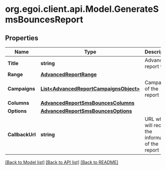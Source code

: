 
# org.egoi.client.api.Model.GenerateSmsBouncesReport

## Properties

Name | Type | Description | Notes
------------ | ------------- | ------------- | -------------
**Title** | **string** | Advanced report title | 
**Range** | [**AdvancedReportRange**](AdvancedReportRange.md) |  | 
**Campaigns** | [**List&lt;AdvancedReportCampaignsObject&gt;**](AdvancedReportCampaignsObject.md) | Campaigns of the report | 
**Columns** | [**AdvancedReportSmsBouncesColumns**](AdvancedReportSmsBouncesColumns.md) |  | 
**Options** | [**AdvancedReportSmsBouncesOptions**](AdvancedReportSmsBouncesOptions.md) |  | 
**CallbackUrl** | **string** | URL which will receive the information of the report | [optional] 

[[Back to Model list]](../README.md#documentation-for-models)
[[Back to API list]](../README.md#documentation-for-api-endpoints)
[[Back to README]](../README.md)

